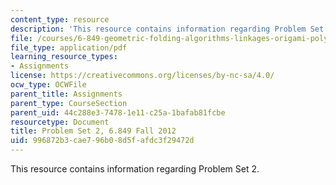 ```yaml
---
content_type: resource
description: 'This resource contains information regarding Problem Set 2. '
file: /courses/6-849-geometric-folding-algorithms-linkages-origami-polyhedra-fall-2012/996872b3cae796b08d5fafdc3f29472d_MIT6_849F12_ps2.pdf
file_type: application/pdf
learning_resource_types:
- Assignments
license: https://creativecommons.org/licenses/by-nc-sa/4.0/
ocw_type: OCWFile
parent_title: Assignments
parent_type: CourseSection
parent_uid: 44c288e3-7478-1e11-c25a-1bafab81fcbe
resourcetype: Document
title: Problem Set 2, 6.849 Fall 2012
uid: 996872b3-cae7-96b0-8d5f-afdc3f29472d
---
```

This resource contains information regarding Problem Set 2. 